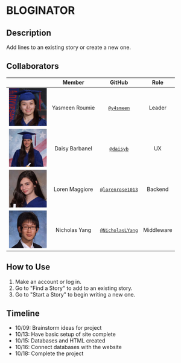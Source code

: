 # BLOGINATOR

## Description
Add lines to an existing story or create a new one.

## Collaborators
|                                       |   **Member**   |                   **GitHub**                 |            **Role**            |
|---------------------------------------|:--------------:|:--------------------------------------------:|:------------------------------:|
| <img src="images/yasmeenroumie.png" width="100" height="100" /> | Yasmeen Roumie   |[`@y4smeen`](https://github.com/y4smeen)        | Leader  |
| <img src="images/daisybarbanel.png" width="100" height="100" /> | Daisy Barbanel |[`@daisyb`](https://github.com/daisyb)    | UX  |
| <img src="images/lorenmaggiore.png" width="100" height="100" /> | Loren Maggiore    |[`@lorenrose1013`](https://github.com/lorenrose1013)| Backend |
| <img src="images/nicholasyang.png" width="100" height="100" /> | Nicholas Yang  |[`@NicholasLYang`](https://github.com/NicholasLYang)        | Middleware  |

## How to Use
1. Make an account or log in.
2. Go to "Find a Story" to add to an existing story.
3. Go to "Start a Story" to begin writing a new one.

## Timeline
* 10/09: Brainstorm ideas for project
* 10/13: Have basic setup of site complete
* 10/15: Databases and HTML created
* 10/16: Connect databases with the website
* 10/18: Complete the project

